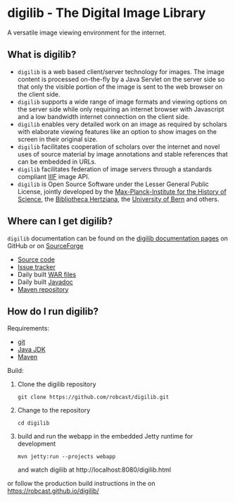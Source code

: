 digilib - The Digital Image Library
===================================

A versatile image viewing environment for the internet.

## What is digilib?

* `digilib` is a web based client/server technology for images. The image
  content is processed on-the-fly by a Java Servlet on the server side so that
  only the visible portion of the image is sent to the web browser on the client
  side.
* `digilib` supports a wide range of image formats and viewing options on
  the server side while only requiring an internet browser with Javascript and a
  low bandwidth internet connection on the client side.
* `digilib` enables very detailed work on an image as required by
  scholars with elaborate viewing features like an option to show images on the
  screen in their original size.
* `digilib` facilitates cooperation of scholars over the internet and
  novel uses of source material by image annotations and stable references that
  can be embedded in URLs.
* `digilib` facilitates federation of image servers through a standards compliant
  [IIIF](http://iiif.io) image API.
* `digilib` is Open Source Software under the Lesser General Public License,
  jointly developed by the
  [Max-Planck-Institute for the History of Science](http://www.mpiwg-berlin.mpg.de),
  the [Bibliotheca Hertziana](http://www.biblhertz.it), 
  the [University of Bern](http://philoscience.unibe.ch) and others.

## Where can I get digilib?

`digilib` documentation can be found on the 
[digilib documentation pages](https://robcast.github.io/digilib/) on GitHub
or on [SourceForge](https://sourceforge.net/projects/digilib/)

* [Source code](https://github.com/robcast/digilib)
* [Issue tracker](https://github.com/robcast/digilib/issues)
* Daily built [WAR files](https://it-dev.mpiwg-berlin.mpg.de/downloads/digilib/daily-build/)
* Daily built [Javadoc](https://it-dev.mpiwg-berlin.mpg.de/downloads/digilib/daily-build/javadoc/)
* [Maven repository](http://it-dev.mpiwg-berlin.mpg.de/maven-repo/)

## How do I run digilib?

Requirements:
* [git](https://git-scm.com/)
* [Java JDK](http://www.oracle.com/technetwork/java/javase/downloads/index.html)
* [Maven](https://maven.apache.org/)

Build:
1. Clone the digilib repository

   `git clone https://github.com/robcast/digilib.git`

2. Change to the repository

   `cd digilib`
   
3. build and run the webapp in the embedded Jetty runtime for development
 
   `mvn jetty:run --projects webapp`
   
   and watch digilib at http://localhost:8080/digilib.html

or follow the production build instructions in the on https://robcast.github.io/digilib/
